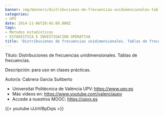 ```yaml
---
banner: img/banners/distribuciones-de-frecuencias-unidimensionales-tablas-de-frecuencias-upv.jpg
categories:
- UPV
date: 2014-11-06T20:45:09.000Z
tags:
- Metodos estadisticos
- ESTADISTICA E INVESTIGACION OPERATIVA
title: 'Distribuciones de frecuencias unidimensionales. Tablas de frecuencias. |  | UPV'
---
```


Título: Distribuciones de frecuencias unidimensionales. Tablas de frecuencias.

Descripción: para uso en clases prácticas. 

Autor/a: Cabrera García Suitberto



+ Universitat Politècnica de València UPV: https://www.upv.es
+ Más vídeos en: https://www.youtube.com/valenciaupv
+ Accede a nuestros MOOC: https://upvx.es

{{< youtube iJJnVBpDqis >}}
